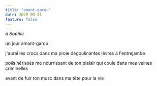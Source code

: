```yaml
---
title: "amant-garou"
date: 2020-03-21
feature: false
---
```


*à Sophie*

un jour
amant-garou

j'aurai les crocs dans ma proie
dégoulinantes lèvres à l'entrejambe

poils hérissés me nourrissant de ton plaisir
qui coule dans mes veines criminelles

avant de fuir
ton musc dans ma tête pour la vie
